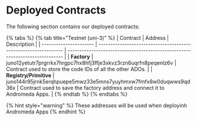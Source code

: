 # Deployed Contracts

The following section contains our deployed contracts:

{% tabs %}
{% tab title="Testnet (uni-3)" %}
| Contract               | Address                                                         | Description                                                                  |
| ---------------------- | --------------------------------------------------------------- | ---------------------------------------------------------------------------- |
| **Factory**            | juno12yetutr7prgrrkx7hrgpc7hx8hfj3ffje3xkvz3rzn6uqrfn8peqenlz6v | Contract used to store the code IDs of all the other ADOs.                   |
| **Registry/Primitive** | juno144r95jrnk5erqhpuepe5mwz33e5mns7yuyhmxw7fmfx8w0duqwws9qd36x | Contract used to save the factory address and connect it to Andromeda Apps.  |
{% endtab %}
{% endtabs %}

{% hint style="warning" %}
These addresses will be used when deployinh Andromeda Apps
{% endhint %}
